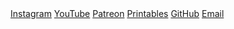 <div class="big-links">
  <a class="instagram" href="https://www.instagram.com/svcuriouscat/">Instagram</a>
  <a class="youtube" href="https://www.youtube.com/@RainAndStorm">YouTube</a>
  <a class="patreon" href="https://www.patreon.com/RainAndStorm">Patreon</a>
  <a class="printables" href="https://www.printables.com/@RainAndStorm/models">Printables</a>
  <a class="github" href="https://github.com/svcuriouscat">GitHub</a>
  <a class="email" href="mailto:svcuriouscat@protonmail.com?subject=Ahoy%20Capt%E2%80%99n!">Email</a>
  <!-- - [Links](https://linktr.ee/RainAndStorm) -->
  <!-- https://www.last.fm/user/RainAndStorm -->
</div>
